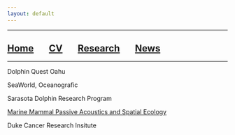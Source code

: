 ```yaml
---
layout: default
---
```


***

## [**Home**](./) &nbsp;&nbsp;&nbsp;&nbsp;&nbsp;&nbsp;[**CV**](./CV.html) &nbsp;&nbsp;&nbsp;&nbsp;&nbsp;&nbsp;[**Research**](./Research.html) &nbsp;&nbsp;&nbsp;&nbsp;&nbsp;&nbsp;[**News**](./News.html)

***

Dolphin Quest Oahu

SeaWorld, Oceanografic

Sarasota Dolphin Research Program

<a href="https://sites.duke.edu/oceansmart/">Marine Mammal Passive Acoustics and Spatial Ecology</a>

Duke Cancer Research Insitute
